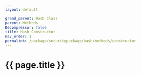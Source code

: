 ```yaml
---
layout: default

grand_parent: Hash Class
parent: Methods
Decompressor: false
title: Hash Constructor
nav_order: 1
permalink: /package/securitypackage/hash/methods/constructor
---
```

# {{ page.title }}